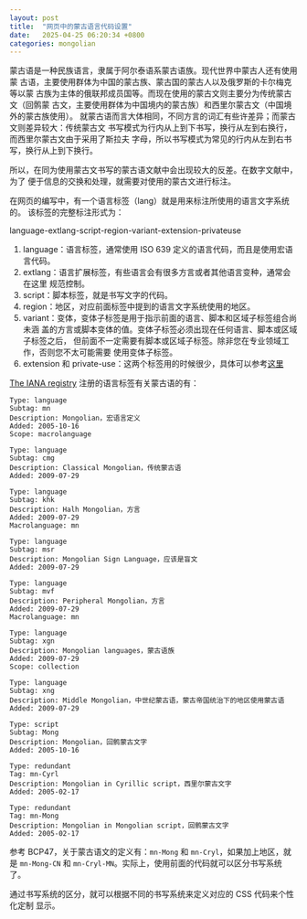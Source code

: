 ```yaml
---
layout: post
title:  "网页中的蒙古语言代码设置"
date:   2025-04-25 06:20:34 +0800
categories: mongolian
---
```


蒙古语是一种民族语言，隶属于阿尔泰语系蒙古语族。现代世界中蒙古人还有使用蒙
古语，主要使用群体为中国的蒙古族、蒙古国的蒙古人以及俄罗斯的卡尔梅克等以蒙
古族为主体的俄联邦成员国等。而现在使用的蒙古文则主要分为传统蒙古文（回鹘蒙
古文，主要使用群体为中国境内的蒙古族）和西里尔蒙古文（中国境外的蒙古族使用）。
就蒙古语而言大体相同，不同方言的词汇有些许差异；而蒙古文则差异较大：传统蒙古文
书写模式为行内从上到下书写，换行从左到右换行，而西里尔蒙古文由于采用了斯拉夫
字母，所以书写模式为常见的行内从左到右书写，换行从上到下换行。

所以，在同为使用蒙古文书写的蒙古语文献中会出现较大的反差。在数字文献中，为了
便于信息的交换和处理，就需要对使用的蒙古文进行标注。

在网页的编写中，有一个语言标签（lang）就是用来标注所使用的语言文字系统的。
该标签的完整标注形式为：

  language-extlang-script-region-variant-extension-privateuse
 
1. language：语言标签，通常使用  ISO 639 定义的语言代码，而且是使用宏语言代码。
2. extlang：语言扩展标签，有些语言会有很多方言或者其他语言变种，通常会在这里
规范控制。
3. script：脚本标签，就是书写文字的代码。
4. region：地区，对应前面标签中提到的语言文字系统使用的地区。
5. variant：变体，变体子标签是用于指示前面的语言、脚本和区域子标签组合尚未涵
盖的方言或脚本变体的值。变体子标签必须出现在任何语言、脚本或区域子标签之后，
但前面不一定需要有脚本或区域子标签。除非您在专业领域工作，否则您不太可能需要
使用变体子标签。
6. extension 和 private-use：这两个标签用的时候很少，具体可以参考[这里](https://www.w3.org/International/articles/language-tags/)

[The IANA registry](https://www.iana.org/assignments/language-subtag-registry/language-subtag-registry) 注册的语言标签有关蒙古语的有：

~~~~
Type: language
Subtag: mn
Description: Mongolian，宏语言定义
Added: 2005-10-16
Scope: macrolanguage

Type: language
Subtag: cmg
Description: Classical Mongolian，传统蒙古语
Added: 2009-07-29

Type: language
Subtag: khk
Description: Halh Mongolian，方言
Added: 2009-07-29
Macrolanguage: mn

Type: language
Subtag: msr
Description: Mongolian Sign Language，应该是盲文
Added: 2009-07-29

Type: language
Subtag: mvf
Description: Peripheral Mongolian，方言
Added: 2009-07-29
Macrolanguage: mn

Type: language
Subtag: xgn
Description: Mongolian languages，蒙古语族
Added: 2009-07-29
Scope: collection

Type: language
Subtag: xng
Description: Middle Mongolian，中世纪蒙古语，蒙古帝国统治下的地区使用蒙古语
Added: 2009-07-29

Type: script
Subtag: Mong
Description: Mongolian，回鹘蒙古文字
Added: 2005-10-16

Type: redundant
Tag: mn-Cyrl
Description: Mongolian in Cyrillic script，西里尔蒙古文字
Added: 2005-02-17

Type: redundant
Tag: mn-Mong
Description: Mongolian in Mongolian script，回鹘蒙古文字
Added: 2005-02-17
~~~~

参考 BCP47，关于蒙古语文的定义有：`mn-Mong` 和 `mn-Cryl`，如果加上地区，就是
`mn-Mong-CN` 和 `mn-Cryl-MN`。实际上，使用前面的代码就可以区分书写系统了。

通过书写系统的区分，就可以根据不同的书写系统来定义对应的 CSS 代码来个性化定制
显示。
